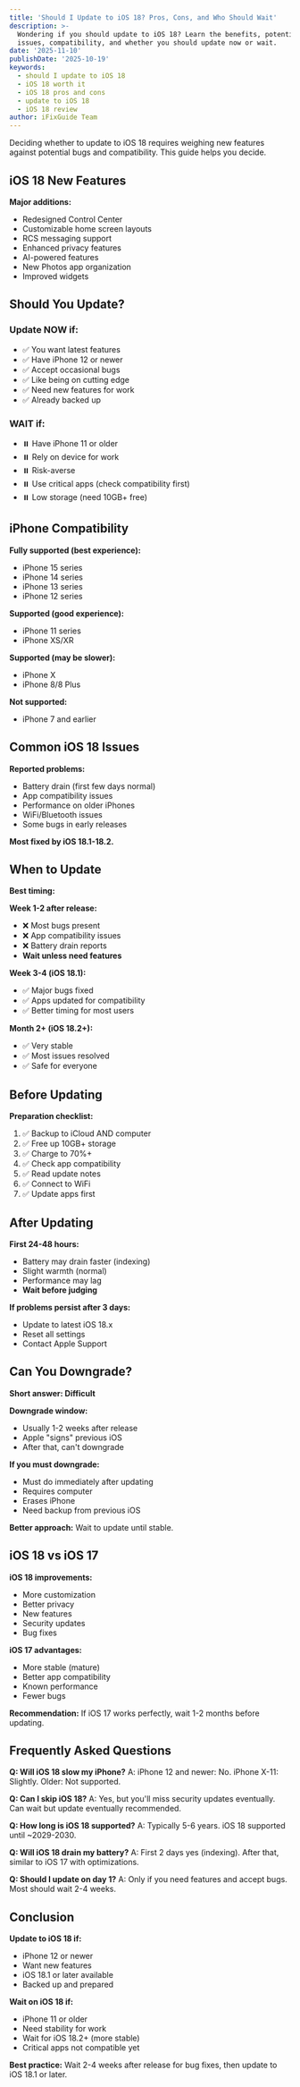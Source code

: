 ```yaml
---
title: 'Should I Update to iOS 18? Pros, Cons, and Who Should Wait'
description: >-
  Wondering if you should update to iOS 18? Learn the benefits, potential
  issues, compatibility, and whether you should update now or wait.
date: '2025-11-10'
publishDate: '2025-10-19'
keywords:
  - should I update to iOS 18
  - iOS 18 worth it
  - iOS 18 pros and cons
  - update to iOS 18
  - iOS 18 review
author: iFixGuide Team
---
```


Deciding whether to update to iOS 18 requires weighing new features against potential bugs and compatibility. This guide helps you decide.

## iOS 18 New Features

**Major additions:**
- Redesigned Control Center
- Customizable home screen layouts
- RCS messaging support
- Enhanced privacy features
- AI-powered features
- New Photos app organization
- Improved widgets

## Should You Update?

### Update NOW if:
- ✅ You want latest features
- ✅ Have iPhone 12 or newer
- ✅ Accept occasional bugs
- ✅ Like being on cutting edge
- ✅ Need new features for work
- ✅ Already backed up

### WAIT if:
- ⏸️ Have iPhone 11 or older
- ⏸️ Rely on device for work
- ⏸️ Risk-averse
- ⏸️ Use critical apps (check compatibility first)
- ⏸️ Low storage (need 10GB+ free)

## iPhone Compatibility

**Fully supported (best experience):**
- iPhone 15 series
- iPhone 14 series
- iPhone 13 series
- iPhone 12 series

**Supported (good experience):**
- iPhone 11 series
- iPhone XS/XR

**Supported (may be slower):**
- iPhone X
- iPhone 8/8 Plus

**Not supported:**
- iPhone 7 and earlier

## Common iOS 18 Issues

**Reported problems:**
- Battery drain (first few days normal)
- App compatibility issues
- Performance on older iPhones
- WiFi/Bluetooth issues
- Some bugs in early releases

**Most fixed by iOS 18.1-18.2.**

## When to Update

**Best timing:**

**Week 1-2 after release:**
- ❌ Most bugs present
- ❌ App compatibility issues
- ❌ Battery drain reports
- **Wait unless need features**

**Week 3-4 (iOS 18.1):**
- ✅ Major bugs fixed
- ✅ Apps updated for compatibility
- ✅ Better timing for most users

**Month 2+ (iOS 18.2+):**
- ✅ Very stable
- ✅ Most issues resolved
- ✅ Safe for everyone

## Before Updating

**Preparation checklist:**
1. ✅ Backup to iCloud AND computer
2. ✅ Free up 10GB+ storage
3. ✅ Charge to 70%+
4. ✅ Check app compatibility
5. ✅ Read update notes
6. ✅ Connect to WiFi
7. ✅ Update apps first

## After Updating

**First 24-48 hours:**
- Battery may drain faster (indexing)
- Slight warmth (normal)
- Performance may lag
- **Wait before judging**

**If problems persist after 3 days:**
- Update to latest iOS 18.x
- Reset all settings
- Contact Apple Support

## Can You Downgrade?

**Short answer: Difficult**

**Downgrade window:**
- Usually 1-2 weeks after release
- Apple "signs" previous iOS
- After that, can't downgrade

**If you must downgrade:**
- Must do immediately after updating
- Requires computer
- Erases iPhone
- Need backup from previous iOS

**Better approach:** Wait to update until stable.

## iOS 18 vs iOS 17

**iOS 18 improvements:**
- More customization
- Better privacy
- New features
- Security updates
- Bug fixes

**iOS 17 advantages:**
- More stable (mature)
- Better app compatibility
- Known performance
- Fewer bugs

**Recommendation:** If iOS 17 works perfectly, wait 1-2 months before updating.

## Frequently Asked Questions

**Q: Will iOS 18 slow my iPhone?**
A: iPhone 12 and newer: No. iPhone X-11: Slightly. Older: Not supported.

**Q: Can I skip iOS 18?**
A: Yes, but you'll miss security updates eventually. Can wait but update eventually recommended.

**Q: How long is iOS 18 supported?**
A: Typically 5-6 years. iOS 18 supported until ~2029-2030.

**Q: Will iOS 18 drain my battery?**
A: First 2 days yes (indexing). After that, similar to iOS 17 with optimizations.

**Q: Should I update on day 1?**
A: Only if you need features and accept bugs. Most should wait 2-4 weeks.

## Conclusion

**Update to iOS 18 if:**
- iPhone 12 or newer
- Want new features
- iOS 18.1 or later available
- Backed up and prepared

**Wait on iOS 18 if:**
- iPhone 11 or older
- Need stability for work
- Wait for iOS 18.2+ (more stable)
- Critical apps not compatible yet

**Best practice:** Wait 2-4 weeks after release for bug fixes, then update to iOS 18.1 or later.
